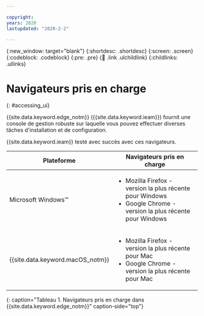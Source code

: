 ```yaml
---

copyright:
years: 2020
lastupdated: "2020-2-2"

---
```


{:new_window: target="blank"}
{:shortdesc: .shortdesc}
{:screen: .screen}
{:codeblock: .codeblock}
{:pre: .pre}
{:child: .link .ulchildlink}
{:childlinks: .ullinks}

# Navigateurs pris en charge
{: #accessing_ui}

{{site.data.keyword.edge_notm}} ({{site.data.keyword.ieam}}) fournit une console de gestion robuste sur laquelle vous pouvez effectuer diverses tâches d'installation et de configuration.

{{site.data.keyword.ieam}} testé avec succès avec ces navigateurs.

|Plateforme|Navigateurs pris en charge|
|--------|------------------|
|Microsoft Windows™|<ul><li>Mozilla Firefox - version la plus récente pour Windows</li><li>Google Chrome - version la plus récente pour Windows</li></ul>|
|{{site.data.keyword.macOS_notm}}|<ul><li>Mozilla Firefox - version la plus récente pour Mac</li><li>Google Chrome - version la plus récente pour Mac</li></ul>|
{: caption="Tableau 1. Navigateurs pris en charge dans {{site.data.keyword.edge_notm}}" caption-side="top"}
